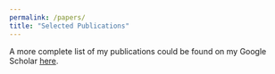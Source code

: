 ```yaml
---
permalink: /papers/
title: "Selected Publications"
---
```


A more complete list of my publications could be found on my Google Scholar [here](https://scholar.google.com/citations?user=00FWAZ0AAAAJ&hl=en).